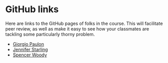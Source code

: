 # GitHub links

Here are links to the GitHub pages of folks in the course.  This will facilitate peer review, as well as make it easy to see how your classmates are tackling some particularly thorny problem.  

- [Giorgio Paulon](https://github.com/gpaulon)  
- [Jennifer Starling](https://github.com/jstarling1/)  
- [Spencer Woody](https://github.com/spencerwoody/)  
